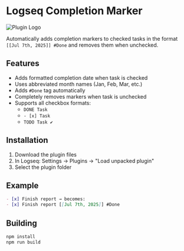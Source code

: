 # Logseq Completion Marker

![Plugin Logo](./logo.png)

Automatically adds completion markers to checked tasks in the format `[[Jul 7th, 2025]] #Done` and removes them when unchecked.

## Features
- Adds formatted completion date when task is checked
- Uses abbreviated month names (Jan, Feb, Mar, etc.)
- Adds `#Done` tag automatically
- Completely removes markers when task is unchecked
- Supports all checkbox formats:
  - `DONE Task`
  - `- [x] Task`
  - `TODO Task ✔`

## Installation
1. Download the plugin files
2. In Logseq: Settings → Plugins → "Load unpacked plugin"
3. Select the plugin folder

## Example
```markdown
- [x] Finish report → becomes:
- [x] Finish report [[Jul 7th, 2025]] #Done
```

## Building
```bash
npm install
npm run build
```